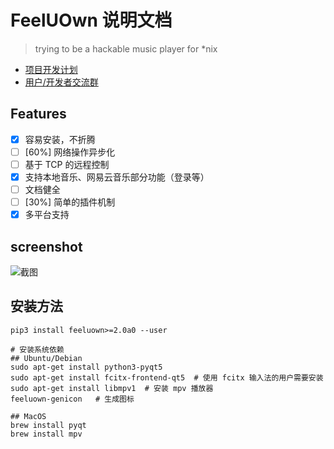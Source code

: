 # FeelUOwn 说明文档

> trying to be a hackable music player for \*nix

- [项目开发计划](https://github.com/cosven/FeelUOwn/projects/1)
- [用户/开发者交流群](https://t.me/joinchat/H7k12hG5HYsGeBErs1tUQQ)

## Features

- [x] 容易安装，不折腾
- [ ] [60%] 网络操作异步化
- [ ] 基于 TCP 的远程控制
- [x] 支持本地音乐、网易云音乐部分功能（登录等）
- [ ] 文档健全
- [ ] [30%] 简单的插件机制
- [x] 多平台支持

## screenshot
![截图](https://user-images.githubusercontent.com/4962134/41827460-2a38b370-7862-11e8-9195-24dd3987c4b3.png)

## 安装方法

```
pip3 install feeluown>=2.0a0 --user

# 安装系统依赖
## Ubuntu/Debian
sudo apt-get install python3-pyqt5
sudo apt-get install fcitx-frontend-qt5  # 使用 fcitx 输入法的用户需要安装
sudo apt-get install libmpv1  # 安装 mpv 播放器
feeluown-genicon   # 生成图标

## MacOS
brew install pyqt
brew install mpv
```
